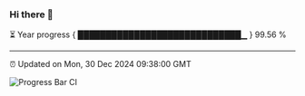 ### Hi there 👋

⏳ Year progress { █████████████████████████████▁ } 99.56 %

---

⏰ Updated on Mon, 30 Dec 2024 09:38:00 GMT

![Progress Bar CI](https://github.com/IshwaranRudhara/GIT-ACTION/workflows/Progress%20Bar%20CI/badge.svg)
